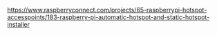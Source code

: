 https://www.raspberryconnect.com/projects/65-raspberrypi-hotspot-accesspoints/183-raspberry-pi-automatic-hotspot-and-static-hotspot-installer